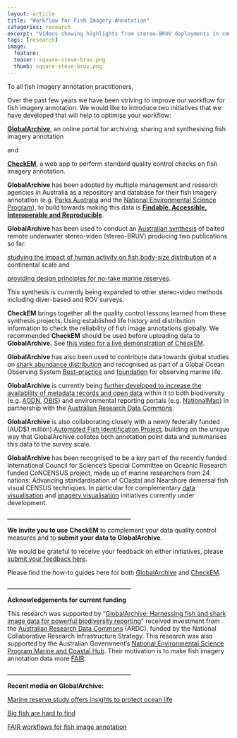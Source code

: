 ```yaml
---
layout: article
title: "Workflow for Fish Imagery Annotation"
categories: research
excerpt: "Videos showing highlights from stereo-BRUV deployments in commonwealth and state marine parks around Western Australia"
tags: [research]
image:
  feature: 
  teaser: square-steve-bruv.png
  thumb: square-steve-bruv.png
---
```


To all fish imagery annotation practitioners,

Over the past few years we have been striving to improve our workflow for fish imagery annotation. We would like to introduce two initiatives that we have developed that will help to optimise your workflow:

**[GlobalArchive](https://globalarchive.org/)**, an online portal for archiving, sharing and synthesising fish imagery annotation 

and 

**[CheckEM](https://globalarchive.shinyapps.io/checkem/)**, a web app to perform standard quality control checks on fish imagery annotation.

**GlobalArchive** has been adopted by multiple management and research agencies in Australia as a repository and database for their fish imagery annotation (e.g. [Parks Australia](https://parksaustralia.gov.au/marine/) and the [National Environmental Science Program](https://www.nespmarine.edu.au/)), to build towards making this data is **[Findable, Accessible, Interoperable and Reproducible](https://ardc.edu.au/collaborations/fair-principles/)**.

**GlobalArchive** has been used to conduct an [Australian synthesis](https://www.sciencedirect.com/science/article/pii/S0308597X21000403?via%3Dihub) of baited remote underwater stereo-video (stereo-BRUV) producing two publications so far:

[studying the impact of human activity on fish body-size distribution](https://conbio.onlinelibrary.wiley.com/doi/full/10.1111/cobi.13807) at a continental scale and 

[providing design principles for no-take marine reserves](https://onlinelibrary.wiley.com/doi/full/10.1111/gcb.15635).

This synthesis is currently being expanded to other stereo-video methods including diver-based and ROV surveys.

**CheckEM** brings together all the quality control lessons learned from these synthesis projects. Using established life history and distribution information to check the reliability of fish image annotations globally. We recommended **CheckEM** should be used before uploading data to **GlobalArchive.** See [this video for a live demonstration of CheckEM](https://youtu.be/yJ0KNdkDgrw).

**GlobalArchive** has also been used to contribute data towards global studies on [shark abundance distribution](https://www.nature.com/articles/s41586-020-2519-y) and recognised as part of a Global Ocean Observing System [Best-practice](https://besjournals.onlinelibrary.wiley.com/doi/full/10.1111/2041-210X.13470) and [foundation](https://www.frontiersin.org/articles/10.3389/fmars.2021.737416/full) for observing marine life.

**GlobalArchive** is currently being [further developed to increase the availability of metadata records and open data](https://doi.org/10.47486/DP761) within it to both biodiversity (e.g. [AODN](https://portal.aodn.org.au/), [OBIS](https://obis.org/)) and environmental reporting portals (e.g. [NationalMap](https://nationalmap.gov.au/)) in partnership with the [Australian Research Data Commons](https://ardc.edu.au/).

**GlobalArchive** is also collaborating closely with a newly federally funded (AUD$1 million) [Automated Fish Identification Project](https://news.curtin.edu.au/media-releases/automated-fish-counting-system-to-benefit-ecology-fisheries-industry/), building on the unique way that GlobalArchive collates both annotation point data and summarises this data to the survey scale. 

**GlobalArchive** has been recognised to be a key part of the recently funded International Council for Science’s Special Committee on Oceanic Research funded CoNCENSUS project, made up of marine researchers from 24 nations: Advancing standardisation of COastal and Nearshore demersal fish visual CENSUS techniques. In particular for complementary [data visualisation](https://globalarchive.shinyapps.io/Visualiser/) and [imagery visualisation](https://globalarchive.shinyapps.io/FishNClips/) initiatives currently under development. 

**__________________________________________**

**We invite you to use** **CheckEM** to complement your data quality control measures and to **submit your data to** **GlobalArchive**. 

We would be grateful to receive your feedback on either initiatives, please [submit your feedback here](https://forms.gle/1sznGMN8BBHC4bTv6). 

Please find the how-to guides here for both [GlobalArchive](https://globalarchivemanual.github.io/) and [CheckEM](https://docs.google.com/document/d/1j1KVR5I8AGsZRJ4MXh9PogWZ6g4rwrhMoFXfgmACzXo/edit).

**__________________________________________**

**Acknowledgements for current funding**

This research was supported by “[GlobalArchive: Harnessing fish and shark image data for powerful biodiversity reporting](https://doi.org/10.47486/DP761)” received investment from the [Australian Research Data Commons](https://ardc.edu.au/) (ARDC), funded by the National Collaborative Research Infrastructure Strategy. This research was also supported by the Australian Government’s [National Environmental Science Program Marine and Coastal Hub](https://nespmarinecoastal.edu.au/). Their motivation is to make fish imagery annotation data more [FAIR](https://ardc.edu.au/resources/working-with-data/fair-data/).

**__________________________________________**

**Recent media on GlobalArchive:**

[Marine reserve study offers insights to protect ocean life](https://www.uwa.edu.au/news/article/2021/may/marine-reserve-study-offers-insights-to-protect-ocean-life)

[Big fish are hard to find](https://ardc.edu.au/news/big-fish-are-hard-to-find)

[FAIR workflows for fish image annotation](https://docs.google.com/document/d/1w8iFJ5K7rwo4DGuNarWNEprt-viCIi-ZArdJ7jt5eUo/edit?usp=sharing)
